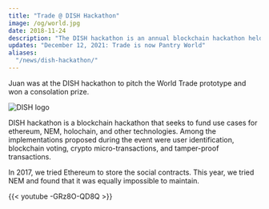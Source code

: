 ```yaml
---
title: "Trade @ DISH Hackathon"
image: /og/world.jpg
date: 2018-11-24
description: "The DISH hackathon is an annual blockchain hackathon held in Makati"
updates: "December 12, 2021: Trade is now Pantry World"
aliases:
  "/news/dish-hackathon/"
---
```



Juan was at the DISH hackathon to pitch the World Trade prototype and won a consolation prize. 

![DISH logo](https://sorasystem.sirv.com/photos/dish.jpg)

DISH hackathon is a blockchain hackathon that seeks to fund use cases for ethereum, NEM, holochain, and other technologies. Among the implementations proposed during the event were user identification, blockchain voting, crypto micro-transactions, and tamper-proof transactions.

In 2017, we tried Ethereum to store the social contracts. This year, we tried NEM and found that it was equally impossible to maintain.


<!-- {{< youtube zZQnx0YGWyk >}} -->

{{< youtube -GRz8O-QD8Q >}}
